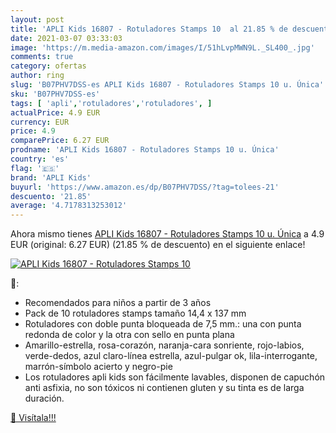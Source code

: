 ```yaml
---
layout: post
title: 'APLI Kids 16807 - Rotuladores Stamps 10  al 21.85 % de descuento'
date: 2021-03-07 03:33:03
image: 'https://m.media-amazon.com/images/I/51hLvpMWN9L._SL400_.jpg'
comments: true
category: ofertas
author: ring
slug: 'B07PHV7DSS-es APLI Kids 16807 - Rotuladores Stamps 10 u. Única'
sku: 'B07PHV7DSS-es'
tags: [ 'apli','rotuladores','rotuladores', ]
actualPrice: 4.9 EUR
currency: EUR
price: 4.9
comparePrice: 6.27 EUR
prodname: 'APLI Kids 16807 - Rotuladores Stamps 10 u. Única'
country: 'es'
flag: '🇪🇸'
brand: 'APLI Kids'
buyurl: 'https://www.amazon.es/dp/B07PHV7DSS/?tag=tolees-21'
descuento: '21.85'
average: '4.7178313253012'
---
```


Ahora mismo tienes [APLI Kids 16807 - Rotuladores Stamps 10 u. Única](https://www.amazon.es/dp/B07PHV7DSS/?tag=tolees-21) a 4.9 EUR (original: 6.27 EUR) (21.85 %  de descuento) en el siguiente enlace!

[![APLI Kids 16807 - Rotuladores Stamps 10 ](https://m.media-amazon.com/images/I/51hLvpMWN9L._SL400_.jpg)](https://www.amazon.es/dp/B07PHV7DSS/?tag=tolees-21)

🔎:

- Recomendados para niños a partir de 3 años
- Pack de 10 rotuladores stamps tamaño 14,4 x 137 mm
- Rotuladores con doble punta bloqueada de 7,5 mm.: una con punta redonda de color y la otra con sello en punta plana
- Amarillo-estrella, rosa-corazón, naranja-cara sonriente, rojo-labios, verde-dedos, azul claro-línea estrella, azul-pulgar ok, lila-interrogante, marrón-símbolo acierto y negro-pie
- Los rotuladores apli kids son fácilmente lavables, disponen de capuchón anti asfixia, no son tóxicos ni contienen gluten y su tinta es de larga duración.

[🛒 Visítala!!!](https://www.amazon.es/dp/B07PHV7DSS/?tag=tolees-21)
